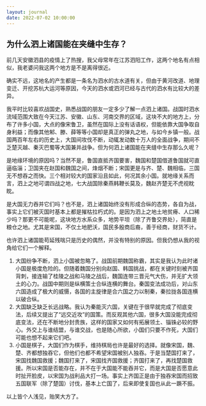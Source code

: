 ```yaml
---
layout: journal
date: 2022-07-02 10:00:00
---
```


## 为什么泗上诸国能在夹缝中生存？

前几天安徽泗县的疫情上了热搜，我父母常年在江苏泗阳工作，这两个地名有点相似，我老婆问我这两个地方是不是离得很近。

确实不远，这地名的产生都是一条名为泗水的古水道有关，但由于黄河改道、地理变迁、开挖苏杭大运河等原因，今天的泗水或泗河已经与古代的泗水有比较大的差异。

我平时比较喜欢战国史，熟悉战国的朋友一定多少了解一点泗上诸国。战国时泗水流域范围大致在今天江苏、安徽、山东、河南交界的区域，这块不大的地方上，分布了许多小国，大点的像宋鲁卫，虽然在国际上没有话语权，但能依靠大国争取自身利益；而像其他邾、滕、薛等等小国却是真正的弹丸之地，与如今乡镇一般。战国两百年左右的历史上，大国间攻伐不断，动辄发动数十万人的全面战争，期间不乏楚灭越、秦灭巴蜀等大国兼并战争。但为何泗上诸国能在夹缝中生存那么久呢？

是地缘环境的原因吗？当然不是，鲁国直抵齐国要害，魏国和楚国借道鲁国就可直逼临淄；卫国夹在赵国和魏国之间，烽烟不断；宋国更是与齐、楚、魏相临，三国无不想吞之而快。三个相对较大的国家沿且如此，何况其余小国。就地缘关系而言，泗上之地可谓四战之地，七大战国除秦燕韩鞭长莫及，魏赵齐楚无不虎视眈眈。

是大国无力吞并它们吗？也不是，泗上诸国始终没有形成合纵的态势，各自为战，事实上它们被灭国时基本上都是摧枯拉朽式的。是因为泗上之地土地贫瘠、人口稀少吗？那更不可能呢，这块地方水系众多，地势平坦（除了齐鲁交界处），简直是粮仓之地。尤其是宋国，不仅土地肥沃，国民多殷商后裔，善于经商，财货不计。

也许泗上诸国能苟延残喘只是历史的偶然，并没有特别的原因。但我仍想从我的视角给它们一个解释。

1. 大国纷争不断，泗上小国被忽略了。战国前期魏国称霸，其实是我认为此时诸小国是极度危险的。但随着魏国分别向赵国、韩国挑战，都在关键时刻被齐国背刺，接连输了桂陵之战和马陵之战后，魏国连带三晋元气大伤，并无扩大领土的心力。战国中期则是纵横策士合纵连横的舞台。秦国变法成功后，对山东六国造成了极大的威慑，各国的主旋律是合六国之力以制秦，秦拉拢各国连横以破合纵。
2. 大国缺乏缺乏长远战略。我认为秦能灭六国，关键在于很早就完成了彻底变法，后续又提出了“远交近攻”的国策。而反观其他六国，很多大国没能完成彻底变法，还在不断地分封贵族，这样的国家又如何有拓展领土、锱铢必较的野心。外交上与谁结盟，与谁交战，也是随心所欲，小国们只要不作死，大国们可能也想不起来它们吧。
3. 小国是棋子，大国们作为棋手，维持棋局也许是最好的选择。就像宋国，魏、楚、齐都想独吞它，但他们也都不希望宋国被别人独吞。于是当楚国打来了，宋国找魏国救援；魏国打来了，宋国找齐国救援；齐国打来了，再找楚国救援。所以宋国是否能存在，并不在于大国能不能吞并它，而是大国是否愿意此时扯开脸皮，以宋国为战利品大打一场。事实上齐国正是由于独吞宋国而招致五国联军（除了楚国）讨伐，基本上亡国了，后来即使复国也从此一蹶不振。

以上皆个人浅见，贻笑大方了。
